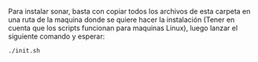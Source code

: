 Para instalar sonar, basta con copiar todos los archivos de esta carpeta en una ruta de la maquina donde se quiere hacer la instalación (Tener en cuenta que los scripts funcionan para maquinas Linux), luego lanzar el siguiente comando y esperar:

```./init.sh```
